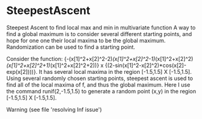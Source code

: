 # SteepestAscent
Steepest Ascent to find local max and min in multivariate function
A way to find a global maximum is to consider several different starting points, and hope for one one their local maxima to be the global maximum. Randomization can be used to find a starting point. 

Consider the function: {-(x[1]^2+x[2]^2-2)*(x[1]^2+x[2]^2-1)*(x[1]^2+x[2]^2)*(x[1]^2+x[2]^2+1)*(x[1]^2+x[2]^2+2))} x {(2-sin(x[1]^2-x[2]^2)*cos(x[2]-exp(x[2])))}.
It has several local maxima in the region [-1.5,1.5] X [-1.5,1.5]. Using several randomly chosen starting points, steepest ascent is used to find all of the local maxima of f, and thus the global maximum. Here I use the command runif(2,-1.5,1.5) to generate a random point (x,y) in the region [-1.5,1.5] X [-1.5,1.5]. 

Warning (see file 'resolving Inf issue')
